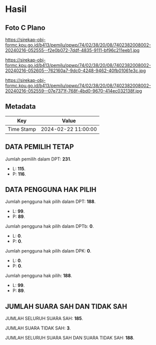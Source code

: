 # Hasil

## Foto C Plano

https://sirekap-obj-formc.kpu.go.id/b413/pemilu/ppwp/74/02/38/20/08/7402382008002-20240216-052555--f2e0b072-7ddf-4835-9111-bf96c211eeb1.jpg

https://sirekap-obj-formc.kpu.go.id/b413/pemilu/ppwp/74/02/38/20/08/7402382008002-20240216-052605--762160a7-9dc0-4248-9462-40fb01061e3c.jpg

https://sirekap-obj-formc.kpu.go.id/b413/pemilu/ppwp/74/02/38/20/08/7402382008002-20240216-052559--07e7371f-768f-4bd0-9670-414ec032138f.jpg


## Metadata

| Key        | Value               |
| ---------- | ------------------- |
| Time Stamp | 2024-02-22 11:00:00 |


## DATA PEMILIH TETAP

Jumlah pemilih dalam DPT: **231**.
 * L: **115**.
 * P: **116**.

## DATA PENGGUNA HAK PILIH

Jumlah pengguna hak pilih dalam DPT: **188**.
 * L: **99**.
 * P: **89**.

Jumlah pengguna hak pilih dalam DPTb: **0**.
 * L: **0**.
 * P: **0**.

Jumlah pengguna hak pilih dalam DPK: **0**.
 * L: **0**.
 * P: **0**.

Jumlah pengguna hak pilih: **188**.
 * L: **99**.
 * P: **89**.

## JUMLAH SUARA SAH DAN TIDAK SAH

JUMLAH SELURUH SUARA SAH: **185**.

JUMLAH SUARA TIDAK SAH: **3**.

JUMLAH SELURUH SUARA SAH DAN SUARA TIDAK SAH: **188**.


